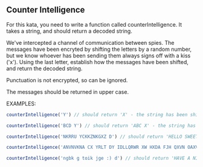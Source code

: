## Counter Intelligence

For this kata, you need to write a function called counterIntelligence. It takes a string, and should return a decoded string. 

We've intercepted a channel of communication between spies. The messages have been encryted by shifting the letters by a random number, but we know whoever has been sending them always signs off with a kiss ('x'). Using the last letter, establish how the messages have been shifted, and return the decoded string. 

Punctuation is not encrypted, so can be ignored. 

The messages should be returned in upper case.



EXAMPLES: 

```javascript
counterIntelligence('Y') // should return 'X' - the string has been shifted by 1. 
```

```javascript
counterIntelligence('BCD Y') // should return 'ABC X' - the string has been shifted by 1
```


```javascript
counterIntelligence('NKRRU YCKKZNKGXZ D') // should return 'HELLO SWEETHEART X'
```

```javascript
counterIntelligence('ANVNVKNA CX YRLT DY IDLLQRWR XW HXDA FJH QXVN OAXV FXAT, MJAURWP G') // should return 'REMEMBER TO PICK UP ZUCCHINI ON YOUR WAY HOME FROM WORK, DARLING X'
```

```javascript
counterIntelligence('ngbk g toik jge :) d') // should return 'HAVE A NICE DAY :) X'
```
